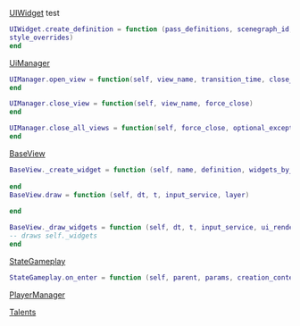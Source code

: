 [UIWidget](https://github.com/Aussiemon/Darktide-Source-Code/blob/72cde1c088677d22b3830d9681d015167782b10a/scripts/managers/ui/ui_widget.lua#L4)
test
```lua
UIWidget.create_definition = function (pass_definitions, scenegraph_id, content_overrides, optional_size,
style_overrides)
end
```

[UiManager](https://github.com/Aussiemon/Darktide-Source-Code/blob/72cde1c088677d22b3830d9681d015167782b10a/scripts/managers/ui/ui_manager.lua)

````lua
UIManager.open_view = function(self, view_name, transition_time, close_previous, close_all, close_transition_time, context, settings_override)
end

UIManager.close_view = function(self, view_name, force_close)
end

UIManager.close_all_views = function(self, force_close, optional_excepted_views)
end
````

[BaseView](https://github.com/Aussiemon/Darktide-Source-Code/blob/72cde1c088677d22b3830d9681d015167782b10a/scripts/ui/views/base_view.lua)
```lua
BaseView._create_widget = function (self, name, definition, widgets_by_name)
    
end
BaseView.draw = function (self, dt, t, input_service, layer)
    
end

BaseView._draw_widgets = function (self, dt, t, input_service, ui_renderer, render_settings)
-- draws self._widgets
end 
```

[StateGameplay](https://github.com/Aussiemon/Darktide-Source-Code/blob/72cde1c088677d22b3830d9681d015167782b10a/scripts/game_states/game/state_gameplay.lua#L79)
````lua
StateGameplay.on_enter = function (self, parent, params, creation_context)
````

[PlayerManager](https://github.com/Aussiemon/Darktide-Source-Code/blob/72cde1c088677d22b3830d9681d015167782b10a/scripts/foundation/managers/player/player_manager.lua#L4)

[Talents](https://github.com/Aussiemon/Darktide-Source-Code/blob/72cde1c088677d22b3830d9681d015167782b10a/scripts/settings/ability/archetype_talents/talents/veteran_talents.lua#L4)